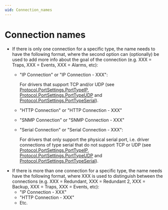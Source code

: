 ```yaml
---
uid: Connection_names
---
```


# Connection names

- If there is only one connection for a specific type, the name needs to have the following format, where the second option can (optionally) be used to add more info about the goal of the connection (e.g. XXX = Traps, XXX = Events, XXX = Alarms, etc):
  - "IP Connection" or "IP Connection - XXX":

    For drivers that support TCP and/or UDP (see [Protocol.PortSettings.PortTypeIP](xref:Protocol.PortSettings.PortTypeIP), [Protocol.PortSettings.PortTypeUDP](xref:Protocol.PortSettings.PortTypeUDP) and [Protocol.PortSettings.PortTypeSerial](xref:Protocol.PortSettings.PortTypeSerial)).
  - "HTTP Connection" or "HTTP Connection - XXX"
  - "SNMP Connection" or "SNMP Connection - XXX"
  - "Serial Connection" or "Serial Connection - XXX":

    For drivers that only support the physical serial port, i.e. driver connections of type serial that do not support TCP or UDP (see [Protocol.PortSettings.PortTypeIP](xref:Protocol.PortSettings.PortTypeIP), [Protocol.PortSettings.PortTypeUDP](xref:Protocol.PortSettings.PortTypeUDP) and [Protocol.PortSettings.PortTypeSerial](xref:Protocol.PortSettings.PortTypeSerial)).
- If there is more than one connection for a specific type, the name needs have the following format, where XXX is used to distinguish between the connections (e.g. XXX = Redundant, XXX = Redundant 2, XXX = Backup, XXX = Traps, XXX = Events, etc):
  - "IP Connection - XXX"
  - "HTTP Connection - XXX"
  - Etc.
